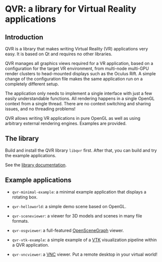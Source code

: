 # QVR: a library for Virtual Reality applications

## Introduction

QVR is a library that makes writing Virtual Reality (VR) applications very easy.
It is based on Qt and requires no other libraries.

QVR manages all graphics views required for a VR application, based on a
configuration for the target VR environment, from multi-node multi-GPU render
clusters to head-mounted displays such as the Oculus Rift. A simple change
of the configuration file makes the same application run on a completely
different setup.

The application only needs to implement a single interface with just a few
easily understandable functions. All rendering happens in a single OpenGL
context from a single thread. There are no context switching and sharing
issues, and no threading problems!

QVR allows writing VR applications in pure OpenGL as well as using arbitrary
external rendering engines. Examples are provided.

## The library

Build and install the QVR library `libqvr` first. After that, you can build
and try the example applications.

See the [library documentation](https://marlam.github.io/qvr/html/).

## Example applications

- `qvr-minimal-example`:
  a minimal example application that displays a rotating box.

- `qvr-helloworld`:
  a simple demo scene based on OpenGL.

- `qvr-sceneviewer`:
  a viewer for 3D models and scenes in many file formats.

- `qvr-osgviewer`:
  a full-featured [OpenSceneGraph](http://www.openscenegraph.com) viewer.

- `qvr-vtk-example`:
  a simple example of a [VTK](http://www.vtk.org) visualization pipeline within
  a QVR application.

- `qvr-vncviewer`: a [VNC](https://en.wikipedia.org/wiki/Virtual_Network_Computing)
  viewer. Put a remote desktop in your virtual world!

